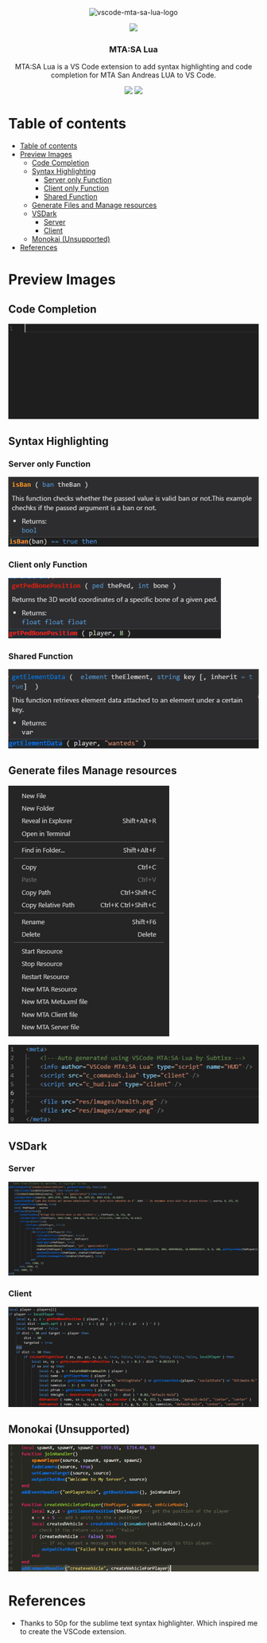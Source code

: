 <p align="center">
    <img alt="vscode-mta-sa-lua-logo" src="https://github.com/Subtixx/vscode-mtalua/raw/master/images/logo.png">
</p>

<p align="center">
    <img src="https://img.shields.io/maintenance/yes/2019.svg?style=flat-square">
</p>

<h3 align="center">
  MTA:SA Lua
</h3>

<p align="center">
MTA:SA Lua is a VS Code extension to add syntax highlighting and code completion for MTA San Andreas LUA to VS Code.
</p>

<p align="center">
    <a href="https://marketplace.visualstudio.com/items?itemName=subtixx.mtasa-lua"><img src="https://img.shields.io/vscode-marketplace/v/subtixx.mtasa-lua.svg?style=flat-square" /></a>
    <a href="https://marketplace.visualstudio.com/items?itemName=subtixx.mtasa-lua"><img src="https://img.shields.io/vscode-marketplace/d/subtixx.mtasa-lua.svg?style=flat-square" /></a>
<p/>


# Table of contents

- [Table of contents](#table-of-contents)
- [Preview Images](#preview-images)
    - [Code Completion](#code-completion)
    - [Syntax Highlighting](#syntax-highlighting)
        - [Server only Function](#server-only-function)
        - [Client only Function](#client-only-function)
        - [Shared Function](#shared-function)
    - [Generate Files and Manage resources](#generate-files-manage-resources)
    - [VSDark](#vsdark)
        - [Server](#server)
        - [Client](#client)
    - [Monokai (Unsupported)](#monokai-unsupported)
- [References](#references)

# Preview Images

## Code Completion

![CodeCompletion](images/CodeCompletion.gif)

## Syntax Highlighting

### Server only Function

![Server Function](images/Preview_ServerFunc.png)

### Client only Function

![Server Function](images/Preview_ClientFunc.png)

### Shared Function

![Server Function](images/Preview_SharedFunc.png)

## Generate files Manage resources

![Generate Files](images/Preview_GenerateFiles.png)

![Generated Meta](images/Preview_GeneratedMeta.png)

## VSDark

### Server

![Server Syntax Highlighting](images/PreviewServer_SyntaxHighlight.png)

### Client

![Client Syntax Highlighting](images/PreviewClient_SyntaxHighlight.png)

## Monokai (Unsupported)

![Monokai](images/Monokai.png)

# References
- Thanks to 50p for the sublime text syntax highlighter. Which inspired me to create the VSCode extension.